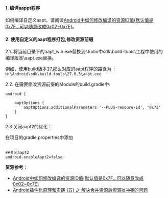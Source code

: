 #### **1. 编译aappt程序**

如何编译自定义aapt，请阅读[Android中如何修改编译的资源ID值(默认值是0x7F...可以随意改成0x02~0x7E)](https://blog.csdn.net/jiangwei0910410003/article/details/50820219)。

#### **2. 使用自定义的aapt程序打包,修改资源前缀**

2.1. 将当前目录下的aapt_win.exe替换到studio中sdk\build-tools\工程中使用的编译版本\aapt.exe替换。
   
例如，使用build版本27,那么对应的aapt程序的路径为
`： H:\Android\sdk\build-tools\27.0.3\aapt.exe`

2.2. 在需要修改资源前缀的Module的build.gradle中:

```
android {

    aaptOptions {
        aaptOptions.additionalParameters '--PLUG-resoure-id', '0x72'
    }
}
```



2.3 关闭aapt2的优化：

在项目的gradle.properties中添加
```

##关闭aapt2
android.enableAapt2=false
```

**资源参考**：

- [Android中如何修改编译的资源ID值(默认值是0x7F...可以随意改成0x02~0x7E)](https://blog.csdn.net/jiangwei0910410003/article/details/50820219)
- [
Android插件化原理和实践 (五) 之 解决合并资源后资源Id冲突的问题](https://blog.csdn.net/hwliu51/article/details/76945286)